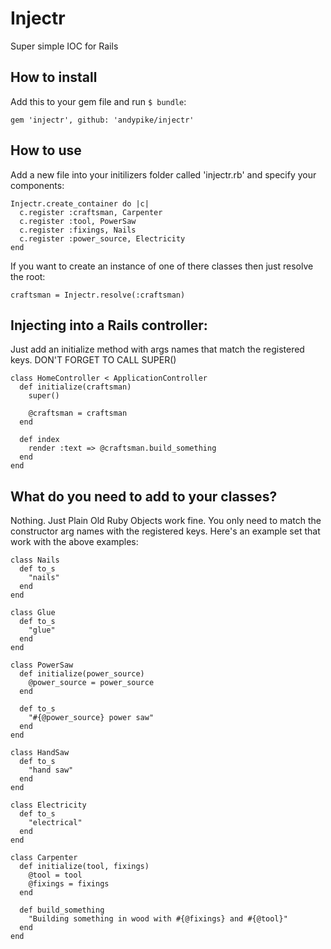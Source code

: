 Injectr
=======

Super simple IOC for Rails

How to install
--------------

Add this to your gem file and run ```$ bundle```:

```
gem 'injectr', github: 'andypike/injectr'
```

How to use
----------

Add a new file into your initilizers folder called 'injectr.rb' and specify your components:

```
Injectr.create_container do |c|
  c.register :craftsman, Carpenter
  c.register :tool, PowerSaw  
  c.register :fixings, Nails  
  c.register :power_source, Electricity
end
```

If you want to create an instance of one of there classes then just resolve the root:

```
craftsman = Injectr.resolve(:craftsman)
```

Injecting into a Rails controller:
----------------------------------

Just add an initialize method with args names that match the registered keys. DON'T FORGET TO CALL SUPER()

```
class HomeController < ApplicationController
  def initialize(craftsman)
    super()

    @craftsman = craftsman
  end

  def index
    render :text => @craftsman.build_something
  end
end
```

What do you need to add to your classes?
----------------------------------------

Nothing. Just Plain Old Ruby Objects work fine. You only need to match the constructor arg names with the registered keys. Here's an example set that work with the above examples:

```
class Nails
  def to_s
    "nails"
  end
end
 
class Glue
  def to_s
    "glue"
  end
end
 
class PowerSaw
  def initialize(power_source)
    @power_source = power_source
  end
 
  def to_s
    "#{@power_source} power saw"
  end
end
 
class HandSaw
  def to_s
    "hand saw"
  end
end
 
class Electricity
  def to_s
    "electrical"
  end
end
 
class Carpenter
  def initialize(tool, fixings)
    @tool = tool
    @fixings = fixings
  end
 
  def build_something
    "Building something in wood with #{@fixings} and #{@tool}"
  end
end
```